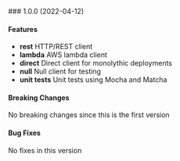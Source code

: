 <a name="1.0.0"></a> ### 1.0.0 (2022-04-12)

#### Features
* **rest** HTTP/REST client
* **lambda** AWS lambda client
* **direct** Direct client for monolythic deployments
* **null** Null client for testing
* **unit tests** Unit tests using Mocha and Matcha

#### Breaking Changes
No breaking changes since this is the first version

#### Bug Fixes
No fixes in this version
